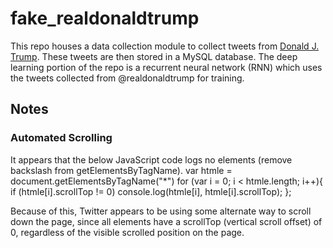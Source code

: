 # fake_realdonaldtrump
This repo houses a data collection module to collect tweets from [Donald J. Trump](https://twitter.com/realdonaldtrump). These tweets are then stored in a MySQL database. The deep learning portion of the repo is a recurrent neural network (RNN) which uses the tweets collected from @realdonaldtrump for training.

## Notes
### Automated Scrolling
It appears that the below JavaScript code logs no elements (remove backslash from getElementsByTagName).
var htmle = document.getElementsByTagName("\*")
for (var i = 0; i < htmle.length; i++){
	if (htmle[i].scrollTop != 0)
		console.log(htmle[i], htmle[i].scrollTop);
};

Because of this, Twitter appears to be using some alternate way to scroll down the page, since all elements have a scrollTop (vertical scroll offset) of 0, regardless of the visible scrolled position on the page.
